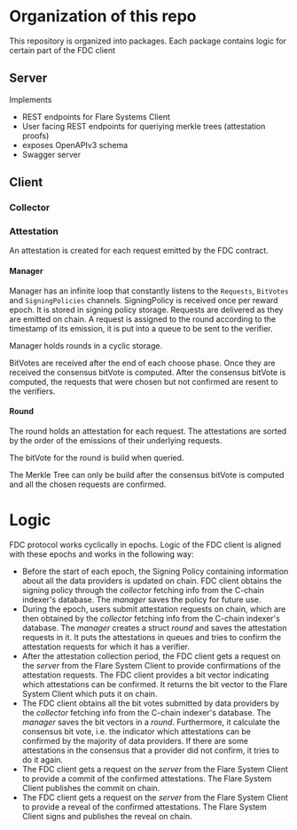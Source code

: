 # Organization of this repo

This repository is organized into packages.
Each package contains logic for certain part of the FDC client

## Server

Implements

-   REST endpoints for Flare Systems Client
-   User facing REST endpoints for queriying merkle trees (attestation proofs)
-   exposes OpenAPIv3 schema
-   Swagger server

## Client

### Collector

### Attestation

An attestation is created for each request emitted by the FDC contract.

#### Manager

Manager has an infinite loop that constantly listens to the `Requests`, `BitVotes` and `SigningPolicies` channels.
SigningPolicy is received once per reward epoch. It is stored in signing policy storage.
Requests are delivered as they are emitted on chain. A request is assigned to the round according to the timestamp of its emission, it is put into a queue to be sent to the verifier.

Manager holds rounds in a cyclic storage.

BitVotes are received after the end of each choose phase.
Once they are received the consensus bitVote is computed.
After the consensus bitVote is computed, the requests that were chosen but not confirmed are resent to the verifiers.

#### Round

The round holds an attestation for each request.
The attestations are sorted by the order of the emissions of their underlying requests.

The bitVote for the round is build when queried.

The Merkle Tree can only be build after the consensus bitVote is computed and all the chosen requests are confirmed.

# Logic

FDC protocol works cyclically in epochs. Logic of the FDC client is aligned with these epochs and works in the following way:

-   Before the start of each epoch, the Signing Policy containing information about
    all the data providers is updated on chain. FDC client obtains the signing policy
    through the _collector_ fetching info from the C-chain indexer's database. The
    _manager_ saves the policy for future use.
-   During the epoch, users submit attestation requests on chain, which are then
    obtained by the _collector_ fetching info from the C-chain indexer's database. The
    _manager_ creates a struct _round_ and saves the attestation requests in it. It puts
    the attestations in queues and tries to confirm the attestation requests for which
    it has a verifier.
-   After the attestation collection period, the FDC client gets a request on the _server_
    from the Flare System Client to provide confirmations of the attestation requests.
    The FDC client provides a bit vector indicating which attestations can be confirmed.
    It returns the bit vector to the Flare System Client which puts it on chain.
-   The FDC client obtains all the bit votes submitted by data providers by the
    _collector_ fetching info from the C-chain indexer's database. The
    _manager_ saves the bit vectors in a _round_. Furthermore, it calculate the consensus
    bit vote, i.e. the indicator which attestations can be confirmed by the majority of
    data providers. If there are some attestations in the consensus that a provider
    did not confirm, it tries to do it again.
-   The FDC client gets a request on the _server_ from the Flare System Client to provide
    a commit of the confirmed attestations. The Flare System Client publishes the commit
    on chain.
-   The FDC client gets a request on the _server_ from the Flare System Client to provide
    a reveal of the confirmed attestations. The Flare System Client signs and publishes
    the reveal on chain.
